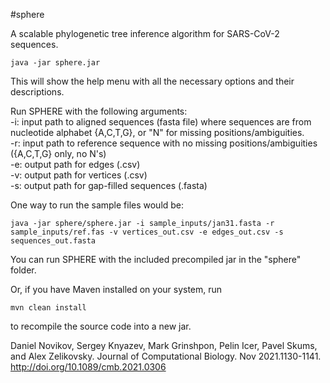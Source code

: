 #sphere

A scalable phylogenetic tree inference algorithm for SARS-CoV-2 sequences. 

```
java -jar sphere.jar 
```

This will show the help menu with all the necessary options and their descriptions.

Run SPHERE with the following arguments:  
  -i:  input path to aligned sequences (fasta file) where sequences are from nucleotide alphabet {A,C,T,G}, or "N" for missing positions/ambiguities.  
  -r:  input path to reference sequence with no missing positions/ambiguities ({A,C,T,G} only, no N's)  
  -e:  output path for edges (.csv)  
  -v:  output path for vertices (.csv)  
  -s:  output path for gap-filled sequences (.fasta)  
  

One way to run the sample files would be:

```
java -jar sphere/sphere.jar -i sample_inputs/jan31.fasta -r sample_inputs/ref.fas -v vertices_out.csv -e edges_out.csv -s sequences_out.fasta 
```

You can run SPHERE with the included precompiled jar in the "sphere" folder.  

Or, if you have Maven installed on your system, run 

```mvn clean install```

to recompile the source code into a new jar. 


Daniel Novikov, Sergey Knyazev, Mark Grinshpon, Pelin Icer, Pavel Skums, and Alex Zelikovsky. Journal of Computational Biology. Nov 2021.1130-1141. http://doi.org/10.1089/cmb.2021.0306
